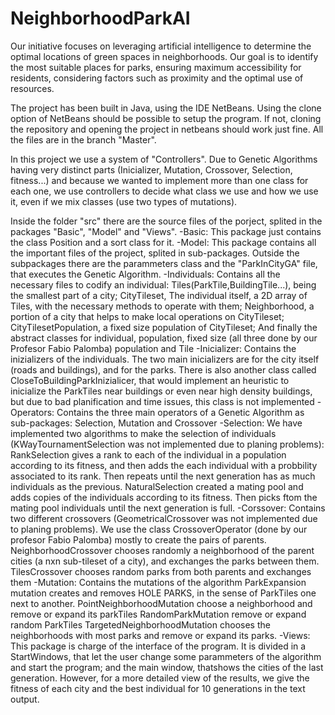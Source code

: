# NeighborhoodParkAI
Our initiative focuses on leveraging artificial intelligence to determine the optimal locations of green spaces in neighborhoods. Our goal is to identify the most suitable places for parks, ensuring maximum accessibility for residents, considering factors such as proximity and the optimal use of resources.

The project has been built in Java, using the IDE NetBeans. Using the clone option of NetBeans should be possible to setup the program. If not, cloning the repository and opening the project in netbeans should work just fine. All the files are in the branch "Master".

In this project we use a system of "Controllers". Due to Genetic Algorithms having very distinct parts (Inicializer, Mutation, Crossover, Selection, fitness...) and because we wanted to implement more than one class for each one, we use controllers to decide what class we use and how we use it, even if we mix classes (use two types of mutations).

Inside the folder "src" there are the source files of the porject, splited in the packages "Basic", "Model" and "Views".
  -Basic: This package just contains the class Position and a sort class for it.
  -Model: This package contains all the important files of the project, splited in sub-packages. Outside the subpackages there are the parammeters class and the "ParkInCityGA" file, that executes the Genetic Algorithm.
    -Individuals: Contains all the necessary files to codify an individual: 
                    Tiles(ParkTile,BuildingTile...), being the smallest part of a city; 
                    CityTileset, The individual itself, a 2D array of Tiles, with the necessary methods to operate with them; 
                    Neighborhood, a portion of a city that helps to make local operations on CityTileset;                                     
                    CityTilesetPopulation, a fixed size population of CityTileset;
                    And finally the abstract classes for individual, population, fixed size (all three done by our Profesor Fabio Palomba) population and Tile
    -Inicializer: Contains the inizializers of the individuals. The two main inicializers are for the city itself (roads and buildings), and for the parks. There is also another class called CloseToBuildingParkInizialicer, that would implement an heuristic to inicialize the ParkTiles near buildings or even near high density buildings, but due to bad planification and time issues, this class is not implemented
    -Operators: Contains the three main operators of a Genetic Algorithm as sub-packages: Selection, Mutation and Crossover
      -Selection: We have implemented two algorithms to make the selection of individuals (KWayTournamentSelection was not implemented due to planing problems):
                    RankSelection gives a rank to each of the individual in a population according to its fitness, and then adds the each individual with a probbility associated to its
 rank. Then repeats until the next generation has as much individuals as the previous.
                    NaturalSelection created a mating pool and adds copies of the individuals according to its fitness. Then picks ftom the mating pool individuals until the next generation is full.
      -Corssover: Contains two different crossovers (GeometricalCrossover was not implemented due to planing problems). We use the class CrossoverOperator (done by our profesor Fabio Palomba) mostly to create the pairs of parents.
                    NeighborhoodCrossover chooses randomly a neighborhood of the parent cities (a nxn sub-tileset of a city), and exchanges the parks between them.
                    TilesCrossover chooses random parks from both parents and exchanges them
      -Mutation: Contains the mutations of the algorithm
                  ParkExpansion mutation creates and removes HOLE PARKS, in the sense of ParkTiles one next to another.
                  PointNeighborhoodMutation choose a neighborhood and remove or expand its parkTiles
                  RandomParkMutation remove or expand random ParkTiles
                  TargetedNeighborhoodMutation chooses the neighborhoods with most parks and remove or expand its parks.
  -Views: This package is charge of the interface of the program. It is divided in a StartWindows, that let the user change some parammeters of the algorithm and start the program; and the main window, thatshows the cities of the last generation. However, for a more detailed view of the results, we give the fitness of each city and the best individual for 10 generations in the text output.

